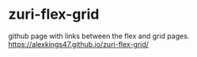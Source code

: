 # zuri-flex-grid

 github page with links between the flex and grid pages.
https://alexkings47.github.io/zuri-flex-grid/
